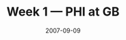 ---
layout: game
title: Week 1 — PHI at GB
season: 2007
game_id: 2007_01_PHI_GB
week: 1
date: 2007-09-09
home_team: GB
away_team: PHI
final_home: 16
final_away: 13
pbp_url: /assets/data/pbp/2007/2007_01_PHI_GB.csv.gz
---
